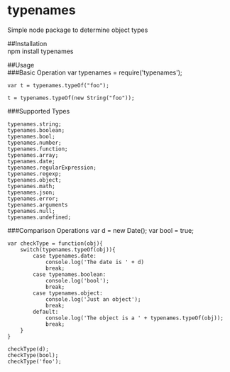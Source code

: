 # typenames  
Simple node package to determine object types  

##Installation  
	npm install typenames

##Usage  
###Basic Operation
	var typenames = require('typenames');
	
	var t = typenames.typeOf("foo");
	
	t = typenames.typeOf(new String("foo"));
	

###Supported Types  
	
	typenames.string;
	typenames.boolean;
	typenames.bool;
	typenames.number;
	typenames.function;
	typenames.array;
	typenames.date;
	typenames.regularExpression;
	typenames.regexp;
	typenames.object;
	typenames.math;
	typenames.json;
	typenames.error;
	typenames.arguments
	typenames.null;
	typenames.undefined;
	


###Comparison Operations
	var d = new Date();
	var bool = true;
	
	var checkType = function(obj){
		switch(typenames.typeOf(obj)){
			case typenames.date:
				console.log('The date is ' + d)
				break;
			case typenames.boolean:
				console.log('bool');
				break;
			case typenames.object:
				console.log('Just an object');
				break;
			default:
				console.log('The object is a ' + typenames.typeOf(obj));
				break;
		}
	}
	
	checkType(d);
	checkType(bool);
	checkType('foo');



